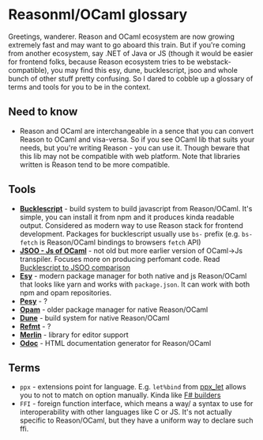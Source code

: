 # Reasonml/OCaml glossary

Greetings, wanderer. Reason and OCaml ecosystem are now growing extremely fast and may want to go aboard this train. But if you're coming from another ecosystem, say .NET of Java or JS (though it would be easier for frontend folks, because Reason ecosystem tries to be webstack-compatible), you may find this esy, dune, bucklescript, jsoo and whole bunch of other stuff pretty confusing. So I dared to cobble up a glossary of terms and tools for you to be in the context.

## Need to know

* Reason and OCaml are interchangeable in a sence that you can convert Reason to OCaml and visa-versa. So if you see OCaml lib that suits your needs, but you're writing Reason - you can use it. Though beware that this lib may not be compatible with web platform.  Note that libraries written is Reason tend to be more compatible.

## Tools

* [**Bucklescript**](https://bucklescript.github.io/) - build system to build javascript from Reason/OCaml. It's simple, you can install it from npm and it produces kinda readable output. Considered as modern way to use Reason stack for frontend development. Packages for bucklescript usually use `bs-` prefix (e.g. `bs-fetch` is Reason/OCaml bindings to browsers `fetch` API)
* [**JSOO - Js of OCaml**](https://github.com/ocsigen/js_of_ocaml) - not old but more earlier version of OCaml->Js transpiler. Focuses more on producing perfomant code. Read [Bucklescript to JSOO comparison](https://bucklescript.github.io/docs/en/comparison-to-jsoo)
* [**Esy**](https://esy.sh/) - modern package manager for both native and js Reason/OCaml that looks like yarn and works with `package.json`. It can work with both npm and opam repositories.
* [**Pesy**](https://github.com/esy/pesy) - ?
* [**Opam**](https://opam.ocaml.org/) - older package manager for native Reason/OCaml
* [**Dune**](https://github.com/ocaml/dune) - build system for native Reason/OCaml
* [**Refmt**](https://github.com/polydawn/refmt) - ?
* [**Merlin**](https://github.com/ocaml/merlin) - library for editor support
* [**Odoc**](https://www.reason-association.org/projects/odoc/) - HTML documentation generator for Reason/OCaml

## Terms

* `ppx` - extensions point for language. E.g. `let%bind` from [ppx_let](https://github.com/janestreet/ppx_let) allows you to not to match on option manually. Kinda like [F# builders](https://docs.microsoft.com/en-us/dotnet/fsharp/language-reference/computation-expressions)
* `FFI` - foreign function interface, which means a way/ a syntax to use for interoperability with other languages like C or JS. It's not actually specific to Reason/OCaml, but they have a uniform way to declare such ffi.
